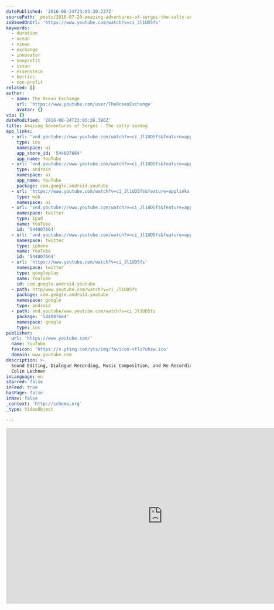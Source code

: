```yaml
---
datePublished: '2016-08-24T23:05:30.237Z'
sourcePath: _posts/2016-07-20-amazing-adventures-of-sergei-the-salty-seadog.md
isBasedOnUrl: 'https://www.youtube.com/watch?v=ci_Jl1UD5fs'
keywords:
  - duration
  - ocean
  - views
  - exchange
  - innovator
  - nonprofit
  - issuu
  - eisenstein
  - berrics
  - non-profit
related: []
author:
  - name: The Ocean Exchange
    url: 'https://www.youtube.com/user/TheOceanExchange'
    avatar: {}
via: {}
dateModified: '2016-08-24T23:05:26.386Z'
title: Amazing Adventures of Sergei - The salty seadog
app_links:
  - url: 'vnd.youtube://www.youtube.com/watch?v=ci_Jl1UD5fs&feature=applinks'
    type: ios
    namespace: ai
    app_store_id: '544007664'
    app_name: YouTube
  - url: 'vnd.youtube://www.youtube.com/watch?v=ci_Jl1UD5fs&feature=applinks'
    type: android
    namespace: ai
    app_name: YouTube
    package: com.google.android.youtube
  - url: 'https://www.youtube.com/watch?v=ci_Jl1UD5fs&feature=applinks'
    type: web
    namespace: ai
  - url: 'vnd.youtube://www.youtube.com/watch?v=ci_Jl1UD5fs&feature=applinks'
    namespace: twitter
    type: ipad
    name: YouTube
    id: '544007664'
  - url: 'vnd.youtube://www.youtube.com/watch?v=ci_Jl1UD5fs&feature=applinks'
    namespace: twitter
    type: iphone
    name: YouTube
    id: '544007664'
  - url: 'https://www.youtube.com/watch?v=ci_Jl1UD5fs'
    namespace: twitter
    type: googleplay
    name: YouTube
    id: com.google.android.youtube
  - path: http/www.youtube.com/watch?v=ci_Jl1UD5fs
    package: com.google.android.youtube
    namespace: google
    type: android
  - path: vnd.youtube/www.youtube.com/watch?v=ci_Jl1UD5fs
    package: '544007664'
    namespace: google
    type: ios
publisher:
  url: 'https://www.youtube.com/'
  name: YouTube
  favicon: 'https://s.ytimg.com/yts/img/favicon-vflz7uhzw.ico'
  domain: www.youtube.com
description: >-
  Sound Editing, Dialogue Recording, Music Composition, and Re-Recording Mixer -
  Colin Lechner
inLanguage: en
starred: false
inFeed: true
hasPage: false
inNav: false
_context: 'http://schema.org'
_type: VideoObject

---
```

<iframe src="https://cdn.embedly.com/widgets/media.html?src=https%3A%2F%2Fwww.youtube.com%2Fembed%2Fci_Jl1UD5fs%3Ffeature%3Doembed&amp;url=http%3A%2F%2Fwww.youtube.com%2Fwatch%3Fv%3Dci_Jl1UD5fs&amp;image=https%3A%2F%2Fi.ytimg.com%2Fvi%2Fci_Jl1UD5fs%2Fhqdefault.jpg&amp;key=b7d04c9b404c499eba89ee7072e1c4f7&amp;type=text%2Fhtml&amp;schema=youtube" width="854" height="480" scrolling="no" frameborder="0" allowfullscreen="" style=""></iframe>